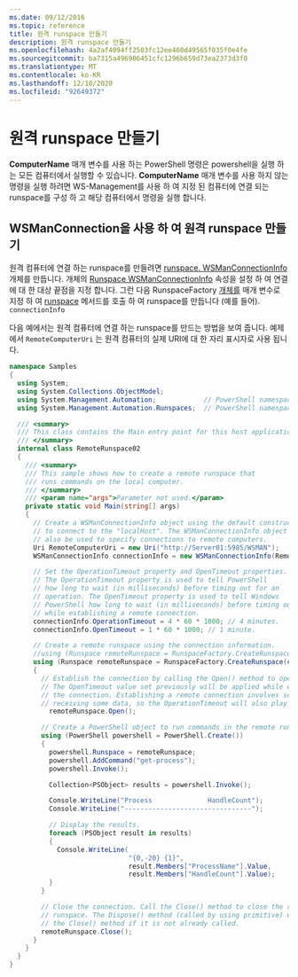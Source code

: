 ```yaml
---
ms.date: 09/12/2016
ms.topic: reference
title: 원격 runspace 만들기
description: 원격 runspace 만들기
ms.openlocfilehash: 4a2af4094ff2503fc12ee460d49565f035f0e4fe
ms.sourcegitcommit: ba7315a496986451cfc1296b659d73ea2373d3f0
ms.translationtype: MT
ms.contentlocale: ko-KR
ms.lasthandoff: 12/10/2020
ms.locfileid: "92649372"
---
```

# <a name="creating-remote-runspaces"></a>원격 runspace 만들기

**ComputerName** 매개 변수를 사용 하는 PowerShell 명령은 powershell을 실행 하는 모든 컴퓨터에서 실행할 수 있습니다. **ComputerName** 매개 변수를 사용 하지 않는 명령을 실행 하려면 WS-Management를 사용 하 여 지정 된 컴퓨터에 연결 되는 runspace를 구성 하 고 해당 컴퓨터에서 명령을 실행 합니다.

## <a name="using-a-wsmanconnection-to-create-a-remote-runspace"></a>WSManConnection을 사용 하 여 원격 runspace 만들기

 원격 컴퓨터에 연결 하는 runspace를 만들려면 [runspace. WSManConnectionInfo](/dotnet/api/System.Management.Automation.Runspaces.WSManConnectionInfo) 개체를 만듭니다. 개체의 [Runspace WSManConnectionInfo](/dotnet/api/System.Management.Automation.Runspaces.WSManConnectionInfo.ConnectionUri) 속성을 설정 하 여 연결에 대 한 대상 끝점을 지정 합니다. 그런 다음 RunspaceFactory [개체를](/dotnet/api/System.Management.Automation.Runspaces.WSManConnectionInfo) 매개 변수로 지정 하 여 [runspace](/dotnet/api/System.Management.Automation.Runspaces.RunspaceFactory.CreateRunspace) 메서드를 호출 하 여 runspace를 만듭니다 (예를 들어). `connectionInfo`

 다음 예에서는 원격 컴퓨터에 연결 하는 runspace를 만드는 방법을 보여 줍니다. 예제에서 `RemoteComputerUri` 는 원격 컴퓨터의 실제 URI에 대 한 자리 표시자로 사용 됩니다.

```csharp
namespace Samples
{
  using System;
  using System.Collections.ObjectModel;
  using System.Management.Automation;            // PowerShell namespace.
  using System.Management.Automation.Runspaces;  // PowerShell namespace.

  /// <summary>
  /// This class contains the Main entry point for this host application.
  /// </summary>
  internal class RemoteRunspace02
  {
    /// <summary>
    /// This sample shows how to create a remote runspace that
    /// runs commands on the local computer.
    /// </summary>
    /// <param name="args">Parameter not used.</param>
    private static void Main(string[] args)
    {
      // Create a WSManConnectionInfo object using the default constructor
      // to connect to the "localHost". The WSManConnectionInfo object can
      // also be used to specify connections to remote computers.
      Uri RemoteComputerUri = new Uri("http://Server01:5985/WSMAN");
      WSManConnectionInfo connectionInfo = new WSManConnectionInfo(RemoteComputerUri);

      // Set the OperationTimeout property and OpenTimeout properties.
      // The OperationTimeout property is used to tell PowerShell
      // how long to wait (in milliseconds) before timing out for an
      // operation. The OpenTimeout property is used to tell Windows
      // PowerShell how long to wait (in milliseconds) before timing out
      // while establishing a remote connection.
      connectionInfo.OperationTimeout = 4 * 60 * 1000; // 4 minutes.
      connectionInfo.OpenTimeout = 1 * 60 * 1000; // 1 minute.

      // Create a remote runspace using the connection information.
      //using (Runspace remoteRunspace = RunspaceFactory.CreateRunspace())
      using (Runspace remoteRunspace = RunspaceFactory.CreateRunspace(connectionInfo))
      {
        // Establish the connection by calling the Open() method to open the runspace.
        // The OpenTimeout value set previously will be applied while establishing
        // the connection. Establishing a remote connection involves sending and
        // receiving some data, so the OperationTimeout will also play a role in this process.
          remoteRunspace.Open();

        // Create a PowerShell object to run commands in the remote runspace.
        using (PowerShell powershell = PowerShell.Create())
        {
          powershell.Runspace = remoteRunspace;
          powershell.AddCommand("get-process");
          powershell.Invoke();

          Collection<PSObject> results = powershell.Invoke();

          Console.WriteLine("Process              HandleCount");
          Console.WriteLine("--------------------------------");

          // Display the results.
          foreach (PSObject result in results)
          {
            Console.WriteLine(
                              "{0,-20} {1}",
                              result.Members["ProcessName"].Value,
                              result.Members["HandleCount"].Value);
          }
        }

        // Close the connection. Call the Close() method to close the remote
        // runspace. The Dispose() method (called by using primitive) will call
        // the Close() method if it is not already called.
        remoteRunspace.Close();
      }
    }
  }
}
```
